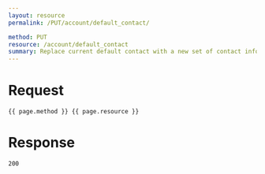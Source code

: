 ```yaml
---
layout: resource
permalink: /PUT/account/default_contact/

method: PUT
resource: /account/default_contact
summary: Replace current default contact with a new set of contact information.
---
```


# Request

~~~
{{ page.method }} {{ page.resource }}
~~~

# Response

~~~
200
~~~
